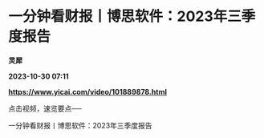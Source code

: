 # 一分钟看财报丨博思软件：2023年三季度报告
**灵犀**

**2023-10-30 07:11**

**https://www.yicai.com/video/101889878.html**

点击视频，速览要点──

一分钟看财报丨博思软件：2023年三季度报告